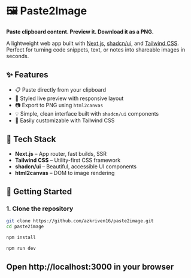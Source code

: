 # 🖼️ Paste2Image

**Paste clipboard content. Preview it. Download it as a PNG.**

A lightweight web app built with [Next.js](https://nextjs.org/), [shadcn/ui](https://ui.shadcn.com/), and [Tailwind CSS](https://tailwindcss.com/). Perfect for turning code snippets, text, or notes into shareable images in seconds.

## ✨ Features

-   📋 Paste directly from your clipboard
-   🧩 Styled live preview with responsive layout
-   📷 Export to PNG using `html2canvas`
-   💡 Simple, clean interface built with `shadcn/ui` components
-   🎨 Easily customizable with Tailwind CSS

## 🧱 Tech Stack

-   **Next.js** – App router, fast builds, SSR
-   **Tailwind CSS** – Utility-first CSS framework
-   **shadcn/ui** – Beautiful, accessible UI components
-   **html2canvas** – DOM to image rendering

## 🚀 Getting Started

### 1. Clone the repository

```bash
git clone https://github.com/azkriven16/paste2image.git
cd paste2image

npm install

npm run dev 
```
## Open http://localhost:3000 in your browser
